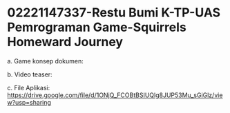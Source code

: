 # 02221147337-Restu Bumi K-TP-UAS Pemrograman Game-Squirrels Homeward Journey

a. Game konsep dokumen:

b. Video teaser:

c. File Aplikasi: https://drive.google.com/file/d/1ONjQ_FCOBtBSIUQlg8JUP53Mu_sGiGlz/view?usp=sharing
